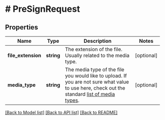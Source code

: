 # # PreSignRequest

## Properties

Name | Type | Description | Notes
------------ | ------------- | ------------- | -------------
**file_extension** | **string** | The extension of the file.  Usually related to the media type. | [optional]
**media_type** | **string** | The media type of the file you would like to upload.  If you are not sure what value to use here, check out the standard [list of media types](https://www.iana.org/assignments/media-types/media-types.xhtml). | [optional]

[[Back to Model list]](../../README.md#models) [[Back to API list]](../../README.md#endpoints) [[Back to README]](../../README.md)
